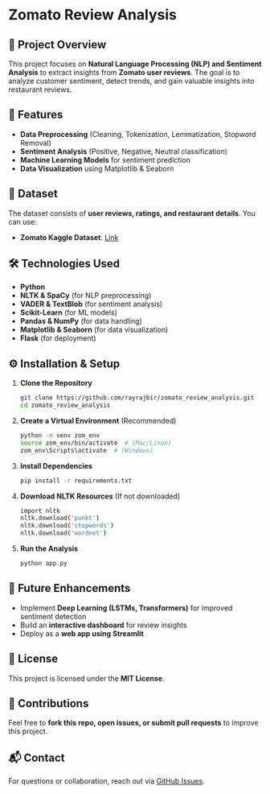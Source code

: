 # Zomato Review Analysis

## 📌 Project Overview
This project focuses on **Natural Language Processing (NLP) and Sentiment Analysis** to extract insights from **Zomato user reviews**. The goal is to analyze customer sentiment, detect trends, and gain valuable insights into restaurant reviews.

## 🚀 Features
- **Data Preprocessing** (Cleaning, Tokenization, Lemmatization, Stopword Removal)
- **Sentiment Analysis** (Positive, Negative, Neutral classification)
- **Machine Learning Models** for sentiment prediction
- **Data Visualization** using Matplotlib & Seaborn

## 📂 Dataset
The dataset consists of **user reviews, ratings, and restaurant details**. You can use:
- **Zomato Kaggle Dataset**: [Link](https://www.kaggle.com/datasets/manakverma/zomato-reviews)

## 🛠️ Technologies Used
- **Python**
- **NLTK & SpaCy** (for NLP preprocessing)
- **VADER & TextBlob** (for sentiment analysis)
- **Scikit-Learn** (for ML models)
- **Pandas & NumPy** (for data handling)
- **Matplotlib & Seaborn** (for data visualization)
- **Flask** (for deployment)

## ⚙️ Installation & Setup
1. **Clone the Repository**
   ```sh
   git clone https://github.com/rayrajbir/zomato_review_analysis.git
   cd zomato_review_analysis
   ```
2. **Create a Virtual Environment** (Recommended)
   ```sh
   python -m venv zom_env
   source zom_env/bin/activate  # (Mac/Linux)
   zom_env\Scripts\activate  # (Windows)
   ```
3. **Install Dependencies**
   ```sh
   pip install -r requirements.txt
   ```
4. **Download NLTK Resources** (If not downloaded)
   ```sh
   import nltk
   nltk.download('punkt')
   nltk.download('stopwords')
   nltk.download('wordnet')
   ```
5. **Run the Analysis**
   ```sh
   python app.py
   ```
   
## 🤖 Future Enhancements
- Implement **Deep Learning (LSTMs, Transformers)** for improved sentiment detection
- Build an **interactive dashboard** for review insights
- Deploy as a **web app using Streamlit**

## 📝 License
This project is licensed under the **MIT License**.

## 🙌 Contributions
Feel free to **fork this repo, open issues, or submit pull requests** to improve this project.

## 📬 Contact
For questions or collaboration, reach out via [GitHub Issues](https://github.com/rayrajbir/zomato_review_analysis/issues).
